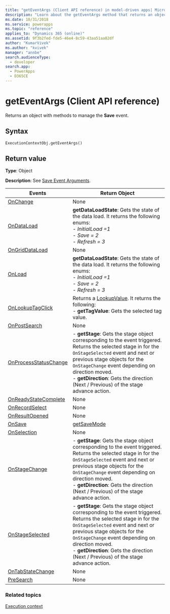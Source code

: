 ```yaml
---
title: "getEventArgs (Client API reference) in model-driven apps| MicrosoftDocs"
description: "Learn about the getEventArgs method that returns an object with methods to manage the **Save** event." 
ms.date: 10/31/2018
ms.service: powerapps
ms.topic: "reference"
applies_to: "Dynamics 365 (online)"
ms.assetid: 9f3b2fed-fde5-46e4-8c59-43aa51aa82df
author: "KumarVivek"
ms.author: "kvivek"
manager: "annbe"
search.audienceType: 
  - developer
search.app: 
  - PowerApps
  - D365CE
---
```

# getEventArgs (Client API reference)



Returns an object with methods to manage the **Save** event.

## Syntax

`ExecutionContextObj.getEventArgs()`

## Return value

**Type**: Object

**Description**: See [Save Event Arguments](../save-event-arguments.md).

|Events|Return Object|
|-------|------------|
|[OnChange](../events/attribute-onchange.md)|None|
|[OnDataLoad](../events/form-data-onload.md)|**getDataLoadState**: Gets the state of the data load. It returns the following enums:<br/> - *InitialLoad =1*<br/>- *Save = 2*<br/>- *Refresh = 3*|
|[OnGridDataLoad](../events/subgrid-onload.md)|None|
|[OnLoad](../events/form-onload.md)|**getDataLoadState**: Gets the state of the data load. It returns the following enums:<br/> - *InitialLoad =1*<br/>- *Save = 2*<br/>- *Refresh = 3*|
|[OnLookupTagClick](../events/onlookuptagclick.md)| Returns a [LookupValue](../attributes/getvalue.md#return-value). It returns the following:<br/> - **getTagValue**: Gets the selected tag value.|
|[OnPostSearch](../events/postsearch.md)|None|
|[OnProcessStatusChange](../events/onprocessstatuschange.md)|- **getStage**: Gets the stage object corresponding to the event triggered. Returns the selected stage in for the `OnStageSelected` event and next or previous stage objects for the `OnStageChange` event depending on direction moved.<br/>- **getDirection**: Gets the direction (Next / Previous) of the stage advance action.|
|[OnReadyStateComplete](../events/onreadystatecomplete.md)|None|
|[OnRecordSelect](../events/grid-onrecordselect.md)|None|
|[OnResultOpened](../events/onresultopened.md)|None|
|[OnSave](../events/form-onsave.md)|[getSaveMode](../save-event-arguments/getsavemode.md)|
|[OnSelection](../events/onselection.md)|None|
|[OnStageChange](../events/onstagechange.md)|- **getStage**: Gets the stage object corresponding to the event triggered. Returns the selected stage in for the `OnStageSelected` event and next or previous stage objects for the `OnStageChange` event depending on direction moved.<br/>- **getDirection**: Gets the direction (Next / Previous) of the stage advance action.|
|[OnStageSelected](../events/onstageselected.md)|- **getStage**: Gets the stage object corresponding to the event triggered. Returns the selected stage in for the `OnStageSelected` event and next or previous stage objects for the `OnStageChange` event depending on direction moved.<br/>- **getDirection**: Gets the direction (Next / Previous) of the stage advance action. |
|[OnTabStateChange](../events/tabstatechange.md)|None|
|[PreSearch](../events/presearch.md)|None|


### Related topics

[Execution context](../execution-context.md)





